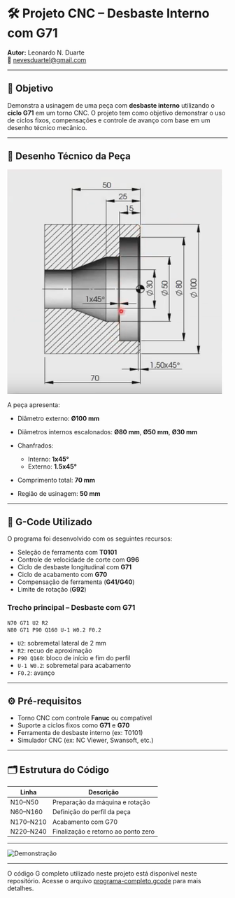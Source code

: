 # 🛠️ Projeto CNC – Desbaste Interno com G71
**Autor:** Leonardo N. Duarte  
📧 nevesduartel@gmail.com 

---

## 🎯 Objetivo

Demonstra a usinagem de uma peça com **desbaste interno** utilizando o **ciclo G71** em um torno CNC. O projeto tem como objetivo demonstrar o uso de ciclos fixos, compensações e controle de avanço com base em um desenho técnico mecânico.

---

## 📐 Desenho Técnico da Peça

![Desenho Técnico](desenho.png)

A peça apresenta:

* Diâmetro externo: **Ø100 mm**
* Diâmetros internos escalonados: **Ø80 mm**, **Ø50 mm**, **Ø30 mm**
* Chanfrados:

  * Interno: **1x45°**
  * Externo: **1.5x45°**
* Comprimento total: **70 mm**
* Região de usinagem: **50 mm**

---

## 🧾 G-Code Utilizado

O programa foi desenvolvido com os seguintes recursos:

* Seleção de ferramenta com **T0101**
* Controle de velocidade de corte com **G96**
* Ciclo de desbaste longitudinal com **G71**
* Ciclo de acabamento com **G70**
* Compensação de ferramenta (**G41/G40**)
* Limite de rotação (**G92**)

### Trecho principal – Desbaste com G71

```gcode
N70 G71 U2 R2
N80 G71 P90 Q160 U-1 W0.2 F0.2
```

* `U2`: sobremetal lateral de 2 mm
* `R2`: recuo de aproximação
* `P90 Q160`: bloco de início e fim do perfil
* `U-1 W0.2`: sobremetal para acabamento
* `F0.2`: avanço

---

## ⚙️ Pré-requisitos

* Torno CNC com controle **Fanuc** ou compatível
* Suporte a ciclos fixos como **G71** e **G70**
* Ferramenta de desbaste interno (ex: T0101)
* Simulador CNC (ex: NC Viewer, Swansoft, etc.)

---

## 🗂 Estrutura do Código

| Linha     | Descrição                           |
| --------- | ----------------------------------- |
| N10–N50   | Preparação da máquina e rotação     |
| N60–N160  | Definição do perfil da peça         |
| N170–N210 | Acabamento com G70                  |
| N220–N240 | Finalização e retorno ao ponto zero |

---
![Demonstração](demo.gif)


---
O código G completo utilizado neste projeto está disponível neste repositório. Acesse o arquivo [programa-completo.gcode](programa-completo.gcode) para mais detalhes.
